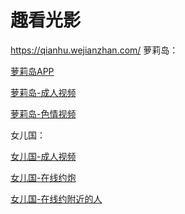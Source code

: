 # 趣看光影
https://qianhu.wejianzhan.com/
萝莉岛：  

[萝莉岛APP](https://lolii.net)    

[萝莉岛-成人视频](https://lkt500.vip)   

[萝莉岛-色情视频](https://lolii.tv)   


女儿国：  

[女儿国-成人视频](https://neg520.cc)   

[女儿国-在线约炮](https://neg520.com)   

[女儿国-在线约附近的人](https://neg520.tv)   




